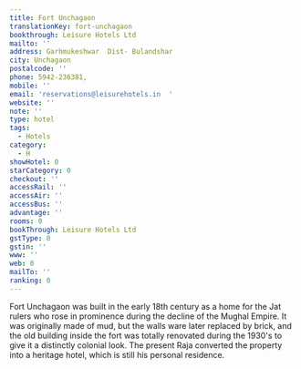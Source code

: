 ```yaml
---
title: Fort Unchagaon
translationKey: fort-unchagaon
bookthrough: Leisure Hotels Ltd
mailto: ''
address: Garhmukeshwar  Dist- Bulandshar
city: Unchagaon
postalcode: ''
phone: 5942-236381,
mobile: ''
email: 'reservations@leisurehotels.in  '
website: ''
note: ''
type: hotel
tags:
  - Hotels
category:
  - H
showHotel: 0
starCategory: 0
checkout: ''
accessRail: ''
accessAir: ''
accessBus: ''
advantage: ''
rooms: 0
bookThrough: Leisure Hotels Ltd
gstType: 0
gstin: ''
www: ''
web: 0
mailTo: ''
ranking: 0
---
```







Fort Unchagaon was built in the early 18th century as a home for the Jat rulers who rose in prominence during the decline of the Mughal Empire.     It was originally made of mud, but the walls ware later replaced by brick, and the old building inside the fort was totally renovated during the 1930's to give it a distinctly colonial look.     The present Raja converted the property into a heritage hotel, which is still his personal residence.